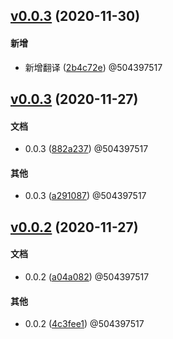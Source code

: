 

## [v0.0.3](https://github.com/majinhui04/igrow-cli/compare/v0.0.3...v0.0.3) (2020-11-30)
#### 新增
* 新增翻译 ([2b4c72e](https://github.com/majinhui04/igrow-cli/commit/2b4c72eff6e22176b7bb2dd0a5595719adff6d22))  @504397517


## [v0.0.3](https://github.com/majinhui04/igrow-cli/compare/v0.0.2...v0.0.3) (2020-11-27)
#### 文档
* 0.0.3 ([882a237](https://github.com/majinhui04/igrow-cli/commit/882a237bd50e5d8098caea8279ec518cf9327853))  @504397517

#### 其他
* 0.0.3 ([a291087](https://github.com/majinhui04/igrow-cli/commit/a29108751646e0e325680205bd949d4f6e851dfd))  @504397517


## [v0.0.2](https://github.com/majinhui04/igrow-cli/compare/db7b31...v0.0.2) (2020-11-27)
#### 文档
* 0.0.2 ([a04a082](https://github.com/majinhui04/igrow-cli/commit/a04a082ff64c04d1f6c96aba8359b2663cfe9ca8))  @504397517

#### 其他
* 0.0.2 ([4c3fee1](https://github.com/majinhui04/igrow-cli/commit/4c3fee145f9f692f441c0ac04d7ac9109244c87b))  @504397517


